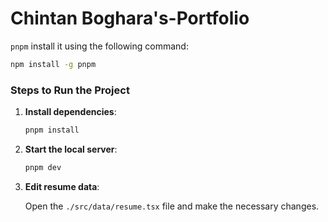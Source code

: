 # Chintan Boghara's-Portfolio

`pnpm` install it using the following command:

```bash
npm install -g pnpm
```

### Steps to Run the Project

1. **Install dependencies**:

   ```bash
   pnpm install
   ```

2. **Start the local server**:

   ```bash
   pnpm dev
   ```

3. **Edit resume data**:

   Open the `./src/data/resume.tsx` file and make the necessary changes.
